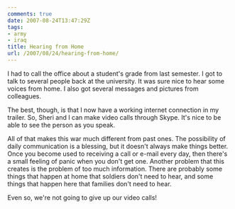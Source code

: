 ```yaml
---
comments: true
date: 2007-08-24T13:47:29Z
tags:
- army
- iraq
title: Hearing from Home
url: /2007/08/24/hearing-from-home/
---
```


<p>I had to call the office about a student's grade from last semester. I got to talk to several people back at the university. It was sure nice to hear some voices from home. I also got several messages and pictures from colleagues.</p>
<p>The best, though, is that I now have a working internet connection in my trailer. So, Sheri and I can make video calls through Skype. It's nice to be able to see the person as you speak.</p>
<p>All of that makes this war much different from past ones. The possibility of daily communication is a blessing, but it doesn't always make things better. Once you become used to receiving a call or e-mail every day, then there's a small feeling of panic when you don't get one. Another problem that this creates is the problem of too much information. There are probably some things that happen at home that soldiers don't need to hear, and some things that happen here that families don't need to hear.</p>
<p>Even so, we're not going to give up our video calls!</p>
